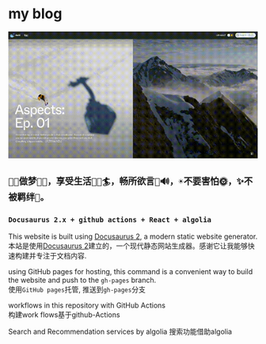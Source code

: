 # my blog

![readme](https://raw.githubusercontent.com/aokikoko/aokikoko.github.io/main/website/static/img/readme-cover.gif)
## `🤗🧁做梦🌸✨，享受生活🐳🍓🏄，畅所欲言📢🔊，☀️不要害怕🌞，✨不被羁绊💖。`

### `Docusaurus 2.x + github actions + React + algolia`

This website is built using [Docusaurus 2](https://docusaurus.io/), a modern static website generator.  
本站是使用[Docusaurus 2](https://docusaurus.io/)建立的，一个现代静态网站生成器。感谢它让我能够快速构建并专注于文档内容.

using GitHub pages for hosting, this command is a convenient way to build the website and push to the `gh-pages` branch.  
使用`GitHub pages`托管, 推送到`gh-pages`分支

workflows in this repository with GitHub Actions  
构建work flows基于github-Actions

Search and Recommendation services by algolia
搜索功能借助algolia



